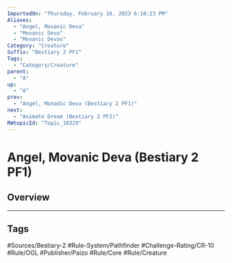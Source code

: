 ```yaml
---
ImportedOn: "Thursday, February 16, 2023 6:10:23 PM"
Aliases:
  - "Angel, Movanic Deva"
  - "Movanic Deva"
  - "Movanic Devas"
Category: "Creature"
Suffix: "Bestiary 2 PF1"
Tags:
  - "Category/Creature"
parent:
  - "A"
up:
  - "A"
prev:
  - "Angel, Monadic Deva (Bestiary 2 PF1)"
next:
  - "Animate Dream (Bestiary 2 PF2)"
RWtopicId: "Topic_10329"
---
```

# Angel, Movanic Deva (Bestiary 2 PF1)
## Overview

---
## Tags
#Sources/Bestiary-2 #Rule-System/Pathfinder #Challenge-Rating/CR-10 #Rule/OGL #Publisher/Paizo #Rule/Core #Rule/Creature

